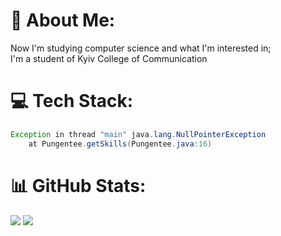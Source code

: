 # 💫 About Me:
Now I'm studying computer science and what I'm interested in; <br>I'm a student of Kyiv College of Communication


# 💻 Tech Stack:
```java
Exception in thread "main" java.lang.NullPointerException
    at Pungentee.getSkills(Pungentee.java:16)
```


# 📊 GitHub Stats:
![](https://github-readme-stats.vercel.app/api?username=pungentee&theme=dark&hide_border=true&include_all_commits=false&count_private=false)
![](https://github-readme-stats.vercel.app/api/top-langs/?username=pungentee&theme=dark&hide_border=true&include_all_commits=false&count_private=false&layout=compact)
